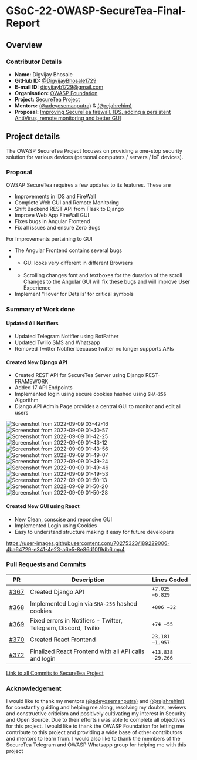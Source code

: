 # GSoC-22-OWASP-SecureTea-Final-Report

## Overview

### Contributor Details

- **Name:** Digvijay Bhosale
- **GitHub ID:** [@DigvijayBhosale1729](https://github.com/DigvijayBhosale1729)
- **E-mail ID:** digvijayb1729@gmail.com
- **Organisation:** [OWASP Foundation](https://owasp.org/)
- **Project:** [SecureTea Project](https://www.github.com/OWASP/SecureTea-Project)
- **Mentors:** [(@adeyosemanputra)](https://github.com/adeyosemanputra) & [(@rejahrehim)](https://github.com/rejahrehim)
- **Proposal:** [Improving SecureTea firewall, IDS, adding a persistent AntiVirus, remote monitoring and better GUI](https://summerofcode.withgoogle.com/programs/2022/projects/SeyZbhc4)

## Project details 

The OWASP SecureTea Project focuses on providing a one-stop security solution for various devices (personal computers / servers / IoT devices).


### Proposal

OWSAP SecureTea requires a few updates to its features. These are 
- Improvements in IDS and FireWall 
- Complete Web GUI and Remote Monitoring 
- Shift Backend REST API from Flask to Django 
- Improve Web App FireWall GUI 
- Fixes bugs in Angular Frontend 
- Fix all issues and ensure Zero Bugs 

For Improvements pertaining to GUI 
- The Angular Frontend contains several bugs 
- * GUI looks very different in different Browsers 
- * Scrolling changes font and textboxes for the duration of the scroll Changes to the Angular GUI will fix these bugs and will improve User Experience 
- Implement “Hover for Details’ for critical symbols

### Summary of Work done

#### Updated All Notifiers

- Updated Telegram Notifier using BotFather
- Updated Twilio SMS and Whatsapp
- Removed Twitter Notifier because twitter no longer supports APIs

#### Created New Django API

- Created REST API for SecureTea Server using Django REST-FRAMEWORK
- Added 17 API Endpoints 
- Implemented login using secure cookies hashed using `SHA-256` Algorithm
- Django API Admin Page provides a central GUI to monitor and edit all users

![Screenshot from 2022-09-09 03-42-16](https://user-images.githubusercontent.com/70275323/189235173-00e933e2-420e-441f-ae55-d2d79f309bdf.png)
![Screenshot from 2022-09-09 01-40-57](https://user-images.githubusercontent.com/70275323/189228099-1c57577e-2d94-45fd-a25a-bff4d9402b88.png)
![Screenshot from 2022-09-09 01-42-25](https://user-images.githubusercontent.com/70275323/189228104-85e41f46-b612-4923-b2f9-024b84041d45.png)
![Screenshot from 2022-09-09 01-43-12](https://user-images.githubusercontent.com/70275323/189228106-5331ff8b-cdfb-4386-aec4-c670d6a2bbc8.png)
![Screenshot from 2022-09-09 01-43-56](https://user-images.githubusercontent.com/70275323/189228110-ce31d910-ccfd-4988-8063-0ad8e3bc94a2.png)
![Screenshot from 2022-09-09 01-49-07](https://user-images.githubusercontent.com/70275323/189228114-2b946349-3bb4-4502-85f2-57f1f4bd191a.png)
![Screenshot from 2022-09-09 01-49-24](https://user-images.githubusercontent.com/70275323/189228118-cf879c4e-6b1a-4407-9138-45449de89302.png)
![Screenshot from 2022-09-09 01-49-46](https://user-images.githubusercontent.com/70275323/189228122-5aac3501-8e04-47b8-8723-236d9b94c676.png)
![Screenshot from 2022-09-09 01-49-53](https://user-images.githubusercontent.com/70275323/189228127-831faac6-4d93-435a-9641-66dd75853f0f.png)
![Screenshot from 2022-09-09 01-50-13](https://user-images.githubusercontent.com/70275323/189228132-27e82882-3420-4822-99e7-56088d60086c.png)
![Screenshot from 2022-09-09 01-50-20](https://user-images.githubusercontent.com/70275323/189228137-c6911508-d38e-4760-a40c-159379168663.png)
![Screenshot from 2022-09-09 01-50-28](https://user-images.githubusercontent.com/70275323/189228140-ef68eb59-4302-4e72-8c00-99c227ad8d04.png)

#### Created New GUI using React

- New Clean, conscise and reponsive GUI
- Implemented Login using Cookies
- Easy to understand structure making it easy for future developers

https://user-images.githubusercontent.com/70275323/189229006-4ba64729-e341-4e23-a6e5-8e86d10f9db6.mp4

### Pull Requests and Commits 

| PR | Description | Lines Coded
| --- | --- | --- |
| [#367](https://github.com/OWASP/SecureTea-Project/pull/367) | Created Django API |  `+7,025 −6,829`  |
| [#368](https://github.com/OWASP/SecureTea-Project/pull/368) | Implemented Login via `SHA-256` hashed cookies | `+806 −32` |
| [#369](https://github.com/OWASP/SecureTea-Project/pull/369) | Fixed errors in Notifiers - Twitter, Telegram, Discord, Twilio | `+74 −55` |
| [#370](https://github.com/OWASP/SecureTea-Project/pull/370) | Created React Frontend | `23,181 −1,957` |
| [#372](https://github.com/OWASP/SecureTea-Project/pull/372) | Finalized React Frontend with all API calls and login | `+13,838 −29,266` |

[Link to all Commits to SecureTea Project](https://github.com/OWASP/SecureTea-Project/commits?author=DigvijayBhosale1729)

### Acknowledgement

I would like to thank my mentors [(@adeyosemanputra)](https://github.com/adeyosemanputra) and [(@rejahrehim)](https://github.com/rejahrehim) for constantly guiding and helping me along, resolving my doubts, reviews and constructive criticism and positively cultivating my interest in Security and Open Source. Due to their efforts i was able to complete all objectives for this project. I would like to thank the OWASP Foundation for letting me contribute to this project and providing a wide base of other contributors and mentors to learn from. I would also like to thank the members of the SecureTea Telegram and OWASP Whatsapp group for helping me with this project


